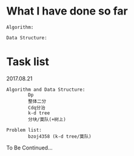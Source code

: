 # What I have done so far #

    Algorithm:
    
    Data Structure:

# Task list #

  2017.08.21
  
    Algorithm and Data Structure:
            Dp
            整体二分
            Cdq分治
            k-d tree
            分块/莫队(+树上)
            
    Problem list:
            bzoj4358 (k-d tree/莫队)
            
To Be Continued...
